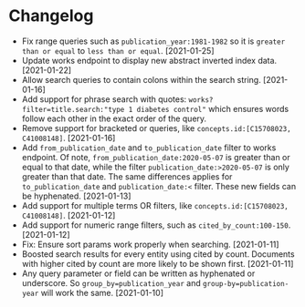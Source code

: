# Changelog

* Fix range queries such as `publication_year:1981-1982` so it is `greater than or equal` to `less than or equal`. [2021-01-25]
* Update works endpoint to display new abstract inverted index data. [2021-01-22]
* Allow search queries to contain colons within the search string. [2021-01-16]
* Add support for phrase search with quotes: `works?filter=title.search:"type 1 diabetes control"` which ensures words 
follow each other in the exact order of the query.
* Remove support for bracketed or queries, like `concepts.id:[C15708023, C41008148]`. [2021-01-16] 
* Add `from_publication_date` and `to_publication_date` filter to works endpoint. Of note, `from_publication_date:2020-05-07` 
is greater than or equal to that date, while the filter `publication_date:>2020-05-07` is only greater than that date. The 
same differences applies for `to_publication_date` and `publication_date:<` filter. These new fields can be hyphenated. [2021-01-13]
* Add support for multiple terms OR filters, like `concepts.id:[C15708023, C41008148]`. [2021-01-12]
* Add support for numeric range filters, such as `cited_by_count:100-150`. [2021-01-12]
* Fix: Ensure sort params work properly when searching. [2021-01-11] 
* Boosted search results for every entity using cited by count. Documents with higher cited by count are more
likely to be shown first. [2021-01-11]
* Any query parameter or field can be written as hyphenated or underscore. 
So `group_by=publication_year` and `group-by=publication-year` will work the same. [2021-01-10]
